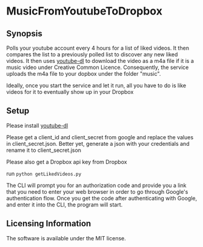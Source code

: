 # MusicFromYoutubeToDropbox

## Synopsis   

Polls your youtube account every 4 hours for a list of liked videos. It then compares the list to a previously polled list to discover any new liked videos. It then uses [youtube-dl](https://github.com/rg3/youtube-dl) to download the video as a m4a file if it is a music video under Creative Common Licence.
Consequently, the service uploads the m4a file to your dopbox under the folder "music".

Ideally, once you start the service and let it run, all you have to do is like videos for it to eventually show up in your Dropbox

## Setup

Please install [youtube-dl](https://github.com/rg3/youtube-dl)

Please get a client_id and client_secret from google and replace the values in client_secret.json. Better yet, generate a json with your credentials and rename it to client_secret.json

Please also get a Dropbox api key from Dropbox

run `python getLikedVideos.py`

The CLI will prompt you for an authorization code and provide you a link that you need to enter your web browser in order to go through Google's authentication flow. Once you get the code after authenticating with Google, and enter it into the CLI, the program will start.

## Licensing Information

The software is available under the MIT license. 


